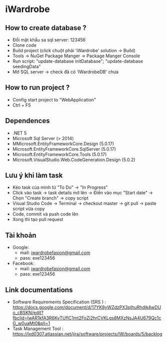 # iWardrobe
## How to create database ?
- Đổi mật khẩu sa sql server: 123456
- Clone code
- Build project (click chuột phải 'iWardrobe' solution -> Build)
- Tools -> NuGet Package Manger -> Package Manger Console
- Run script: "update-database initDatabase"; "update-database seedingData"
- Mở SQL server -> check đã có 'IWardrobeDB' chưa
  
## How to run project ?
- Config start project to "WebApplication"
- Ctrl + F5
  
## Dependences
- .NET 5
- Microsoft Sql Server (> 2014)
- MMicrosoft.EntityFrameworkCore.Design (5.0.17)
- Microsoft.EntityFrameworkCore.SqlServer (5.0.17)
- Microsoft.EntityFrameworkCore.Tools (5.0.17)
- Microsoft.VisualStudio.Web.CodeGeneration.Design (5.0.2)

## Lưu ý khi làm task
- Kéo task của mình từ "To Do" -> "In Progress"
- Click vào task -> task details mở lên -> Điền vào mục "Start date" -> Chọn "Create branch" -> copy script
- Visual Studio Code -> Terminal -> checkout master -> git pull -> paste script vừa copy
- Code, commit và push code lên
- Xong thì tạo pull request

## Tài khoản
- Google:
  - mail: iwardrobefasion@gmail.com
  - pass: exe123456
- Facebook:
  - mail: iwardrobefasion@gmail.com
  - pass: exe123456
## Link documentations
 - Software Requirements Specification (SRS ) : https://docs.google.com/document/d/17YK8yWZdzPX3plhuRhdjk4wDUo_cBSKN/edit?fbclid=IwAR1kfA3R6KvTUfIC1mt2FoZi2hrCVKLgs8MXzNsJA4U679Qc1cG_w0uaMt0&pli=1
 - Task Management Tool : https://lxd0307.atlassian.net/jira/software/projects/IW/boards/5/backlog
  
